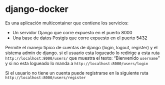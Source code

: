 # django-docker

Es una aplicación multicontainer que contiene los servicios: 
 - Un servidor Django que corre expuesto en el puerto 8000 
 - Una base de datos Postgis que corre expuesto en el puerto 5432
 
Permite el manejo típico de cuentas de django (login, logout, register) y el sistema admin de django.
si el usuario esta logueado lo redirige a esta ruta ``http://localhost:8000/users/`` que muestra el texto: 
“Bienvenido ``username``”  y si no esta logueado lo manda a ``http://localhost:8000/users/login``

Si el usuario no tiene un cuenta puede registrarse en la siguiente ruta ``http://localhost:8000/users/register``
